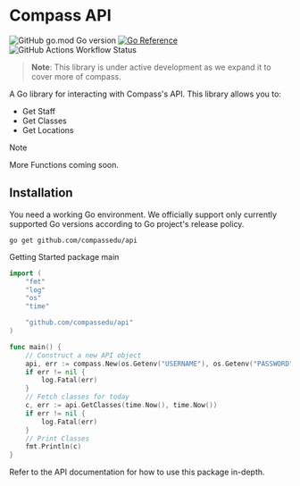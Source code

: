 # Compass API
![GitHub go.mod Go version](https://img.shields.io/github/go-mod/go-version/compassedu/api?logo=go) [![Go Reference](https://pkg.go.dev/badge/github.com/compassedu/api.svg)](https://pkg.go.dev/github.com/compassedu/api) ![GitHub Actions Workflow Status](https://img.shields.io/github/actions/workflow/status/compassedu/api/go.yml?logo=github)


> **Note**: This library is under active development as we expand it to cover more of compass.

A Go library for interacting with Compass's API. This library allows you to:
- Get Staff
- Get Classes
- Get Locations

> [!NOTE]
> More Functions coming soon.

## Installation
You need a working Go environment. We officially support only currently supported Go versions according to Go project's release policy.

```
go get github.com/compassedu/api
```
Getting Started
package main

```go
import (
	"fmt"
	"log"
	"os"
	"time"

	"github.com/compassedu/api"
)

func main() {
	// Construct a new API object
	api, err := compass.New(os.Getenv("USERNAME"), os.Getenv("PASSWORD"), os.Getenv("SCHOOLID"))
	if err != nil {
		log.Fatal(err)
	}
	// Fetch classes for today
	c, err := api.GetClasses(time.Now(), time.Now())
	if err != nil {
		log.Fatal(err)
	}
	// Print Classes
	fmt.Println(c)
}
```
Refer to the API documentation for how to use this package in-depth.
